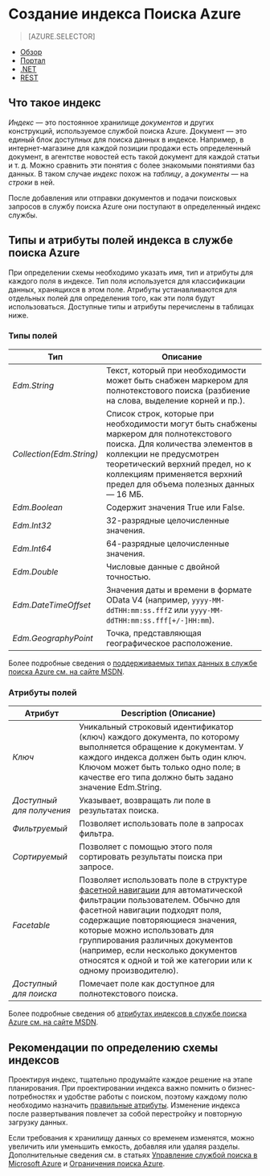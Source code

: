<properties
	pageTitle="Создание индекса в службе поиска Azure | Microsoft Azure | Размещенная облачная служба поиска"
	description="Что такое индекс в службе поиска Azure и как он используется?"
	services="search"
	documentationCenter=""
authors="ashmaka"
/>

<tags
	ms.service="search"
	ms.devlang="na"
	ms.workload="search"
	ms.topic="get-started-article"
	ms.tgt_pltfrm="na"
	ms.date="08/29/2016"
	ms.author="ashmaka"/>

# Создание индекса Поиска Azure
> [AZURE.SELECTOR]
- [Обзор](search-what-is-an-index.md)
- [Портал](search-create-index-portal.md)
- [.NET](search-create-index-dotnet.md)
- [REST](search-create-index-rest-api.md)

## Что такое индекс

*Индекс* — это постоянное хранилище *документов* и других конструкций, используемое службой поиска Azure. Документ — это единый блок доступных для поиска данных в индексе. Например, в интернет-магазине для каждой позиции продажи есть определенный документ, в агентстве новостей есть такой документ для каждой статьи и т. д. Можно сравнить эти понятия с более знакомыми понятиями баз данных. В таком случае *индекс* похож на *таблицу*, а *документы* — на *строки* в ней.

После добавления или отправки документов и подачи поисковых запросов в службу поиска Azure они поступают в определенный индекс службы.

## Типы и атрибуты полей индекса в службе поиска Azure

При определении схемы необходимо указать имя, тип и атрибуты для каждого поля в индексе. Тип поля используется для классификации данных, хранящихся в этом поле. Атрибуты устанавливаются для отдельных полей для определения того, как эти поля будут использоваться. Доступные типы и атрибуты перечислены в таблицах ниже.


### Типы полей
|Тип|Описание|
|------------|-----------|
|*Edm.String*|Текст, который при необходимости может быть снабжен маркером для полнотекстового поиска (разбиение на слова, выделение корней и пр.).|
|*Collection(Edm.String)*|Список строк, которые при необходимости могут быть снабжены маркером для полнотекстового поиска. Для количества элементов в коллекции не предусмотрен теоретический верхний предел, но к коллекциям применяется верхний предел для объема полезных данных — 16 МБ.|
|*Edm.Boolean*|Содержит значения True или False.|
|*Edm.Int32*|32-разрядные целочисленные значения.|
|*Edm.Int64*|64-разрядные целочисленные значения.|
|*Edm.Double*|Числовые данные с двойной точностью.|
|*Edm.DateTimeOffset*|Значения даты и времени в формате OData V4 (например, `yyyy-MM-ddTHH:mm:ss.fffZ` или `yyyy-MM-ddTHH:mm:ss.fff[+/-]HH:mm`).|
|*Edm.GeographyPoint*|Точка, представляющая географическое расположение.|

Более подробные сведения о [поддерживаемых типах данных в службе поиска Azure см. на сайте MSDN](https://msdn.microsoft.com/library/azure/dn798938.aspx).



### Атрибуты полей
|Атрибут|Description (Описание)|
|------------|-----------|
|*Ключ*|Уникальный строковый идентификатор (ключ) каждого документа, по которому выполняется обращение к документам. У каждого индекса должен быть один ключ. Ключом может быть только одно поле; в качестве его типа должно быть задано значение Edm.String.|
|*Доступный для получения*|Указывает, возвращать ли поле в результатах поиска.|
|*Фильтруемый*|Позволяет использовать поле в запросах фильтра.|
|*Сортируемый*|Позволяет с помощью этого поля сортировать результаты поиска при запросе.|
|*Facetable*|Позволяет использовать поле в структуре [фасетной навигации](search-faceted-navigation.md) для автоматической фильтрации пользователем. Обычно для фасетной навигации подходят поля, содержащие повторяющиеся значения, которые можно использовать для группирования различных документов (например, если несколько документов относятся к одной и той же категории или к одному производителю).|
|*Доступный для поиска*|Помечает поле как доступное для полнотекстового поиска.|

Более подробные сведения об [атрибутах индексов в службе поиска Azure см. на сайте MSDN](https://msdn.microsoft.com/library/azure/dn798941.aspx).



## Рекомендации по определению схемы индексов

Проектируя индекс, тщательно продумайте каждое решение на этапе планирования. При проектировании индекса важно помнить о бизнес-потребностях и удобстве работы с поиском, поэтому каждому полю необходимо назначить [правильные атрибуты](https://msdn.microsoft.com/library/azure/dn798941.aspx). Изменение индекса после развертывания повлечет за собой перестройку и повторную загрузку данных.


Если требования к хранилищу данных со временем изменятся, можно увеличить или уменьшить емкость, добавляя или удаляя разделы. Дополнительные сведения см. в статьях [Управление службой поиска в Microsoft Azure](search-manage.md) и [Ограничения поиска Azure](search-limits-quotas-capacity.md).

<!----HONumber=AcomDC_0921_2016-->